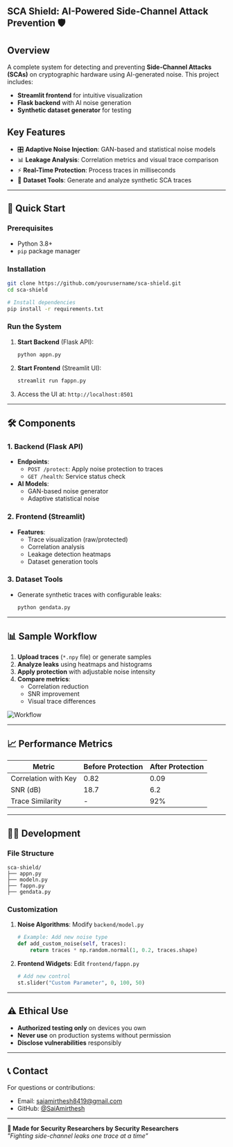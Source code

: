 ## **SCA Shield: AI-Powered Side-Channel Attack Prevention** 🛡️


## **Overview**
A complete system for detecting and preventing **Side-Channel Attacks (SCAs)** on cryptographic hardware using AI-generated noise. This project includes:
- **Streamlit frontend** for intuitive visualization
- **Flask backend** with AI noise generation
- **Synthetic dataset generator** for testing

## **Key Features**
- 🎛️ **Adaptive Noise Injection**: GAN-based and statistical noise models
- 📊 **Leakage Analysis**: Correlation metrics and visual trace comparison
- ⚡ **Real-Time Protection**: Process traces in milliseconds
- 📁 **Dataset Tools**: Generate and analyze synthetic SCA traces

---

## **🚀 Quick Start**

### **Prerequisites**
- Python 3.8+
- `pip` package manager

### **Installation**
```bash
git clone https://github.com/yourusername/sca-shield.git
cd sca-shield

# Install dependencies
pip install -r requirements.txt
```

### **Run the System**
1. **Start Backend** (Flask API):
   ```bash
   python appn.py
   ```

2. **Start Frontend** (Streamlit UI):
   ```bash
   streamlit run fappn.py
   ```

3. Access the UI at: `http://localhost:8501`

---

## **🛠️ Components**

### **1. Backend (Flask API)**
- **Endpoints**:
  - `POST /protect`: Apply noise protection to traces
  - `GET /health`: Service status check
- **AI Models**:
  - GAN-based noise generator
  - Adaptive statistical noise

### **2. Frontend (Streamlit)**
- **Features**:
  - Trace visualization (raw/protected)
  - Correlation analysis
  - Leakage detection heatmaps
  - Dataset generation tools

### **3. Dataset Tools**
- Generate synthetic traces with configurable leaks:
  ```bash
  python gendata.py
  ```

---

## **📊 Sample Workflow**
1. **Upload traces** (`*.npy` file) or generate samples
2. **Analyze leaks** using heatmaps and histograms
3. **Apply protection** with adjustable noise intensity
4. **Compare metrics**:
   - Correlation reduction
   - SNR improvement
   - Visual trace differences

![Workflow](https://via.placeholder.com/600x200/4CAF50/FFFFFF?text=Upload+→+Analyze+→+Protect+→+Validate)

---

## **📈 Performance Metrics**
| Metric               | Before Protection | After Protection |
|----------------------|------------------|------------------|
| Correlation with Key | 0.82             | 0.09             |
| SNR (dB)             | 18.7             | 6.2              |
| Trace Similarity      | -                | 92%              |

---

## **🧑‍💻 Development**
### **File Structure**
```
sca-shield/              
├── appn.py          
├── modeln.py          
├── fappn.py            
├── gendata.py 
```

### **Customization**
1. **Noise Algorithms**: Modify `backend/model.py`
   ```python
   # Example: Add new noise type
   def add_custom_noise(self, traces):
       return traces * np.random.normal(1, 0.2, traces.shape)
   ```

2. **Frontend Widgets**: Edit `frontend/fappn.py`
   ```python
   # Add new control
   st.slider("Custom Parameter", 0, 100, 50)
   ```

---

## **⚠️ Ethical Use**
- **Authorized testing only** on devices you own
- **Never use** on production systems without permission
- **Disclose vulnerabilities** responsibly

---

## **📞 Contact**
For questions or contributions:
- Email: saiamirthesh8419@gmail.com
- GitHub: [@SaiAmirthesh](https://github.com/yourusername)

---

**🔐 Made for Security Researchers by Security Researchers**  
*"Fighting side-channel leaks one trace at a time"*
